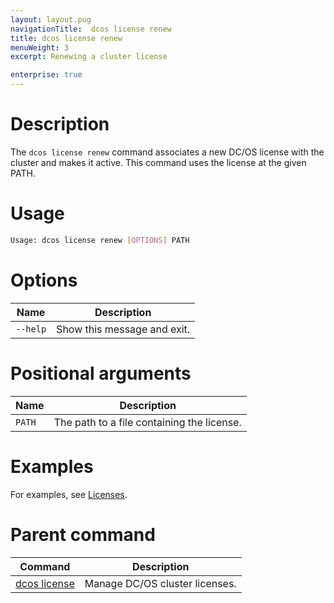```yaml
---
layout: layout.pug
navigationTitle:  dcos license renew
title: dcos license renew
menuWeight: 3
excerpt: Renewing a cluster license

enterprise: true
---
```


# Description
The `dcos license renew` command associates a new DC/OS license with the cluster and makes it active. This command uses the license at the given PATH.

# Usage

```bash
Usage: dcos license renew [OPTIONS] PATH
```

# Options

| Name |  Description |
|---------|-------------|
| `--help`   |  Show this message and exit. |


# Positional arguments

| Name |  Description |
|---------|-------------|
| `PATH`  |   The path to a file containing the license. |



# Examples
For examples, see [Licenses](/1.12/administering-clusters/licenses/).

# Parent command

| Command | Description |
|---------|-------------|
| [dcos license](/1.12/cli/command-reference/dcos-license/) | Manage DC/OS cluster licenses. |
